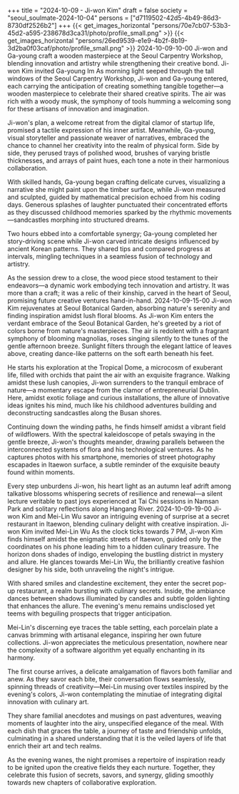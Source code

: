 +++
title = "2024-10-09 - Ji-won Kim"
draft = false
society = "seoul_soulmate-2024-10-04"
persons = ["d7119502-42d5-4b49-86d3-8730df2526b2"]
+++
{{< get_images_horizontal "persons/70e7cb07-53b3-45d2-a595-238678d3ca31/photo/profile_small.png" >}}
{{< get_images_horizontal "persons/26ed9539-e1e9-4b2f-8b19-3d2ba0f03caf/photo/profile_small.png" >}}
2024-10-09-10-00
Ji-won and Ga-young craft a wooden masterpiece at the Seoul Carpentry Workshop, blending innovation and artistry while strengthening their creative bond.
Ji-won Kim invited Ga-young Im
As morning light seeped through the tall windows of the Seoul Carpentry Workshop, Ji-won and Ga-young entered, each carrying the anticipation of creating something tangible together—a wooden masterpiece to celebrate their shared creative spirits. The air was rich with a woody musk, the symphony of tools humming a welcoming song for these artisans of innovation and imagination.

Ji-won's plan, a welcome retreat from the digital clamor of startup life, promised a tactile expression of his inner artist. Meanwhile, Ga-young, visual storyteller and passionate weaver of narratives, embraced the chance to channel her creativity into the realm of physical form. Side by side, they perused trays of polished wood, brushes of varying bristle thicknesses, and arrays of paint hues, each tone a note in their harmonious collaboration.

With skilled hands, Ga-young began crafting delicate curves, visualizing a narrative she might paint upon the timber surface, while Ji-won measured and sculpted, guided by mathematical precision echoed from his coding days. Generous splashes of laughter punctuated their concentrated efforts as they discussed childhood memories sparked by the rhythmic movements—sandcastles morphing into structured dreams.

Two hours ebbed into a comfortable synergy; Ga-young completed her story-driving scene while Ji-won carved intricate designs influenced by ancient Korean patterns. They shared tips and compared progress at intervals, mingling techniques in a seamless fusion of technology and artistry.

As the session drew to a close, the wood piece stood testament to their endeavors—a dynamic work embodying tech innovation and artistry. It was more than a craft; it was a relic of their kinship, carved in the heart of Seoul, promising future creative ventures hand-in-hand.
2024-10-09-15-00
Ji-won Kim rejuvenates at Seoul Botanical Garden, absorbing nature's serenity and finding inspiration amidst lush floral blooms.
As Ji-won Kim enters the verdant embrace of the Seoul Botanical Garden, he's greeted by a riot of colors borne from nature's masterpieces. The air is redolent with a fragrant symphony of blooming magnolias, roses singing silently to the tunes of the gentle afternoon breeze. Sunlight filters through the elegant lattice of leaves above, creating dance-like patterns on the soft earth beneath his feet.

He starts his exploration at the Tropical Dome, a microcosm of exuberant life, filled with orchids that paint the air with an exquisite fragrance. Walking amidst these lush canopies, Ji-won surrenders to the tranquil embrace of nature—a momentary escape from the clamor of entrepreneurial Dublin. Here, amidst exotic foliage and curious installations, the allure of innovative ideas ignites his mind, much like his childhood adventures building and deconstructing sandcastles along the Busan shores.

Continuing down the winding paths, he finds himself amidst a vibrant field of wildflowers. With the spectral kaleidoscope of petals swaying in the gentle breeze, Ji-won's thoughts meander, drawing parallels between the interconnected systems of flora and his technological ventures. As he captures photos with his smartphone, memories of street photography escapades in Itaewon surface, a subtle reminder of the exquisite beauty found within moments.

Every step unburdens Ji-won, his heart light as an autumn leaf adrift among talkative blossoms whispering secrets of resilience and renewal—a silent lecture veritable to past joys experienced at Tai Chi sessions in Namsan Park and solitary reflections along Hangang River.
2024-10-09-19-00
Ji-won Kim and Mei-Lin Wu savor an intriguing evening of surprise at a secret restaurant in Itaewon, blending culinary delight with creative inspiration.
Ji-won Kim invited Mei-Lin Wu
As the clock ticks towards 7 PM, Ji-won Kim finds himself amidst the enigmatic streets of Itaewon, guided only by the coordinates on his phone leading him to a hidden culinary treasure. The horizon dons shades of indigo, enveloping the bustling district in mystery and allure. He glances towards Mei-Lin Wu, the brilliantly creative fashion designer by his side, both unraveling the night's intrigue.

With shared smiles and clandestine excitement, they enter the secret pop-up restaurant, a realm bursting with culinary secrets. Inside, the ambiance dances between shadows illuminated by candles and subtle golden lighting that enhances the allure. The evening's menu remains undisclosed yet teems with beguiling prospects that trigger anticipation.

Mei-Lin's discerning eye traces the table setting, each porcelain plate a canvas brimming with artisanal elegance, inspiring her own future collections. Ji-won appreciates the meticulous presentation, nowhere near the complexity of a software algorithm yet equally enchanting in its harmony.

The first course arrives, a delicate amalgamation of flavors both familiar and anew. As they savor each bite, their conversation flows seamlessly, spinning threads of creativity—Mei-Lin musing over textiles inspired by the evening's colors, Ji-won contemplating the minutiae of integrating digital innovation with culinary art.

They share familial anecdotes and musings on past adventures, weaving moments of laughter into the airy, unspecified elegance of the meal. With each dish that graces the table, a journey of taste and friendship unfolds, culminating in a shared understanding that it is the veiled layers of life that enrich their art and tech realms.

As the evening wanes, the night promises a repertoire of inspiration ready to be ignited upon the creative fields they each nurture. Together, they celebrate this fusion of secrets, savors, and synergy, gliding smoothly towards new chapters of collaborative exploration.
